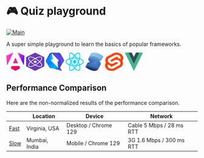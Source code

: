 # 🎮 Quiz playground

[![Main](https://github.com/sklar/quiz/actions/workflows/main.yml/badge.svg)](https://github.com/sklar/quiz/actions/workflows/main.yml)

A super simple playground to learn the basics of popular frameworks.

<p>
	<img src=".github/resources/angular.svg" alt="Angular logo" width="48" height="48">
	<img src=".github/resources/preact.svg" alt="Preact logo" width="48" height="48">
	<img src=".github/resources/qwik.svg" alt="Qwik logo" width="48" height="48">
	<img src=".github/resources/react.svg" alt="React logo" width="48" height="48">
	<img src=".github/resources/solid.svg" alt="Solid logo" width="48" height="48">
	<img src=".github/resources/svelte.svg" alt="Svelte logo" width="48" height="48">
	<img src=".github/resources/vue.svg" alt="Vue logo" width="48" height="48">
</p>

## Performance Comparison

Here are the non-normalized results of the performance comparison.

| | Location | Device | Network |
| --- | --- | --- | --- |
| [Fast](https://www.webpagetest.org/video/compare.php?tests=241020_AiDc8P_40X,241020_BiDcKZ_3ZS,241020_AiDcQD_40S,241020_BiDc7D_3ZR,241020_AiDcCC_40P,241020_AiDcV8_40T,241020_BiDc76_400) | Virginia, USA | Desktop / Chrome 129 | Cable 5 Mbps / 28 ms RTT |
| [Slow](https://www.webpagetest.org/video/compare.php?tests=241020_BiDc2W_45M,241020_BiDcQT_45C,241020_AiDcV8_45T,241020_BiDc8W_421,241020_AiDcBH_45R,241020_AiDcNR_45Y,241020_AiDcDJ_460) | Mumbai, India | Mobile / Chrome 129 | 3G 1.6 Mbps / 300 ms RTT |
